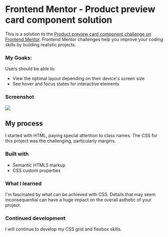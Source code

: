 # Frontend Mentor - Product preview card component solution

This is a solution to the [Product preview card component challenge on Frontend Mentor](https://www.frontendmentor.io/challenges/product-preview-card-component-GO7UmttRfa). Frontend Mentor challenges help you improve your coding skills by building realistic projects. 

### My Goaks:

Users should be able to:

- View the optimal layout depending on their device's screen size
- See hover and focus states for interactive elements

### Screenshot

![](./screenshot.jpg)


## My process

I started with HTML, paying special attention to class names. 
The CSS for this project was the challenging, particularly margins.

### Built with

- Semantic HTML5 markup
- CSS custom properties


### What I learned

I'm fascinated by what can be achieved with CSS. Details that may seem inconsequential can have a huge impact on the overall asthetic of your project.

### Continued development

I will continue to develop my CSS grid and flexbox skills. 

